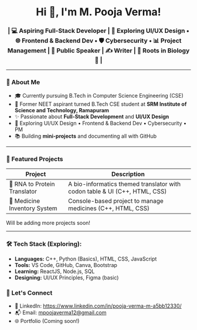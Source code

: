 <h1 align="center">Hi 👋, I'm M. Pooja Verma!</h1>
<h3 align="center"> | 💻 Aspiring Full-Stack Developer | 🎨 Exploring UI/UX Design • 🌐 Frontend & Backend Dev • 🛡️ Cybersecurity • 📊 Project Management | 🎤 Public Speaker | ✍️ Writer | 🧬 Roots in Biology 💚 |
 </h3>

---

### 🌿 About Me

- 🎓 Currently pursuing B.Tech in Computer Science Engineering (CSE)
- 🧬 Former NEET aspirant turned B.Tech CSE student at **SRM Institute of Science and Technology, Ramapuram**
- ✨ Passionate about **Full-Stack Development** and **UI/UX Design**
- 🎯 Exploring UI/UX Design • Frontend & Backend Dev • Cybersecurity • PM
- 📚 Building **mini-projects** and documenting all with GitHub

---

### 📂 Featured Projects

| Project                      | Description                                                |
|-----------------------------|------------------------------------------------------------|
| 🧬 RNA to Protein Translator | A bio-informatics themed translator with codon table & UI (C++, HTML, CSS) |
| 💊 Medicine Inventory System | Console-based project to manage medicines (C++, HTML, CSS)           |

Will be adding more projects soon!

---
### 🛠️ Tech Stack (Exploring):

- **Languages:** C++, Python (Basics), HTML, CSS, JavaScript  
- **Tools:** VS Code, GitHub, Canva, Bootstrap  
- **Learning:** ReactJS, Node.js, SQL  
- **Designing:** UI/UX Principles, Figma (basic)

### 🤝 Let's Connect

- 💼 LinkedIn: https://www.linkedin.com/in/pooja-verma-m-a5bb12330/
- 📬 Email: mpoojaverma12@gmail.com  
- 🌐 Portfolio (Coming soon!)
